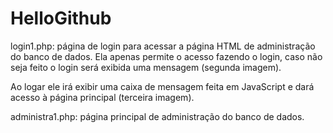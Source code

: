 # HelloGithub
login1.php: página de login para acessar a página HTML de administração do banco de dados. Ela apenas permite o acesso fazendo o login, caso não seja feito o login será exibida uma mensagem (segunda imagem).

Ao logar ele irá exibir uma caixa de mensagem feita em JavaScript e dará acesso à página principal (terceira imagem).

administra1.php: página principal de administração do banco de dados.
